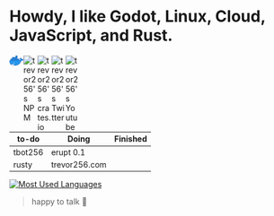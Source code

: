 # Howdy, I like Godot, Linux, Cloud, JavaScript, and Rust.


<a href="https://hub.docker.com/u/trevor256">
  <img align="left" alt="trevor256's Docker" width="25px" src="https://github.com/docker/docker.github.io/blob/master/images/engine.svg" />
</a>
<a href="https://www.npmjs.com/~trevor256">
  <img align="left" alt="trevor256's NPM" width="25px" src="https://github.com/npm/logos/blob/master/npm%20square/n-64.png" />
</a>
<a href="https://crates.io/users/trevor256">
  <img align="left" alt="trevor256's crates.io" width="25px" src="https://github.com/rust-lang/crates.io/blob/master/public/assets/Cargo-Logo-Small.png" />
</a>
<a href="https://twitter.com/trevbot256">
  <img align="left" alt="trevor256's Twitter" width="25px" src="https://raw.githubusercontent.com/peterthehan/peterthehan/master/assets/twitter.svg" />
</a>
<a href="https://www.youtube.com/channel/UC7U47K09nNH-KX7-v4bd-kw">
  <img align="left" alt="trevor256's Youtube" width="25px" src="https://raw.githubusercontent.com/peterthehan/peterthehan/master/assets/youtube.svg" />
</a>
<br/>
<br/>


| to-do | Doing | Finished |
| --- | ----------- | ----------- |
| tbot256 | erupt 0.1 |  |
| rusty | trevor256.com |  |


<a href="https://github.com/trevor256"  align="left"><img src="https://github-readme-stats.vercel.app/api/top-langs/?username=trevor256&langs_count=10&title_color=3382ed&text_color=ffffff&icon_color=3382ed&bg_color=1c1917&hide_border=true&locale=en&custom_title=Most%20%Used%20%Languages" alt="Most Used Languages" /></a>


>happy to talk :triumph:

